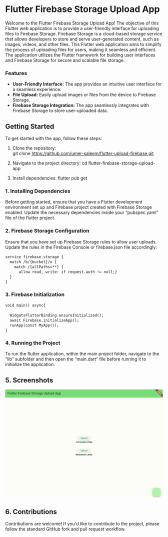 # Flutter Firebase Storage Upload App
Welcome to the Flutter Firebase Storage Upload App! The objective of this Flutter web application is to provide a user-friendly interface for uploading files to Firebase Storage. Firebase Storage is a cloud-based storage service that allows developers to store and serve user-generated content, such as images, videos, and other files.
This Flutter web application aims to simplify the process of uploading files for users, making it seamless and efficient. The application utilizes the Flutter framework for building user interfaces and Firebase Storage for secure and scalable file storage.


### Features
* **User-Friendly Interface:** The app provides an intuitive user interface for a seamless experience.
* **File Upload:** Easily upload images or files from the device to Firebase Storage.
* **Firebase Storage Integration:** The app seamlessly integrates with Firebase Storage to store user-uploaded data.

## Getting Started
To get started with the app, follow these steps:

1. Clone the repository:<br>
git clone https://github.com/umer-saleem/flutter-upload-firebase.git

2. Navigate to the project directory:
cd flutter-firebase-storage-upload-app

3. Install dependencies:
flutter pub get

### 1. Installing Dependencies
Before getting started, ensure that you have a Flutter development environment set up and Firebase project created with Firebase Storage enabled. Update the necessary dependencies inside your 
“pubspec.yaml” file of the flutter project.
### 2. Firebase Storage Configuration
Ensure that you have set up Firebase Storage rules to allow user uploads. Update the rules in the Firebase Console or firebase.json file accordingly:
```
service firebase.storage {
  match /b/{bucket}/o {
    match /{allPaths=**} {
      allow read, write: if request.auth != null;}
  }
}
```

### 3. Firebase Initialization
```
void main() async{
  
  WidgetsFlutterBinding.ensureInitialized();
  await Firebase.initializeApp();
  runApp(const MyApp());
}
```
### 4. Running the Project
To run the flutter application, within the main project folder, navigate to the “lib” subfolder and then open the “main.dart” file before running it to initialize the application. 

## 5. Screenshots
![alt text](https://github.com/umer-saleem/flutter-upload-firebase/blob/main/ss1.PNG?raw=true)

## 6. Contributions
Contributions are welcome! If you'd like to contribute to the project, please follow the standard GitHub fork and pull request workflow.

